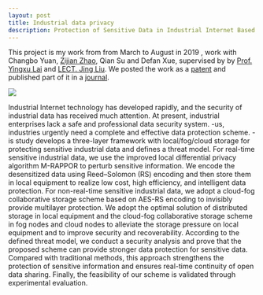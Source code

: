 ```yaml
---
layout: post
title: Industrial data privacy
description: Protection of Sensitive Data in Industrial Internet Based on Three-Layer Local/Fog/Cloud Storage
---
```


This project is my work from from March to August in 2019 , work with Changbo Yuan, [Zijian Zhao](https://www.researchgate.net/profile/Zijian-Zhao-11), Qian Su and Defan Xue, supervised by by [Prof. Yingxu Lai](http://dmslab.hkg03.bdysite.com/index.php/people/yingxu-lai/) and [LECT. Jing Liu](https://english.bjut.edu.cn/info/1152/1586.htm). We posted the work as a [patent](https://zhuanli.tianyancha.com/e63096509de4c720f019a966351dfb85) and published part of it in a [journal](https://www.hindawi.com/journals/scn/2020/2017930/).

<img src="./fig1.png"  div align=center />

Industrial Internet technology has developed rapidly, and the security of industrial data has received much attention. At present, industrial enterprises lack a safe and professional data security system. -us, industries urgently need a complete and effective data protection scheme. -is study develops a three-layer framework with local/fog/cloud storage for protecting sensitive industrial data and defines a threat model. For real-time sensitive industrial data, we use the improved local differential privacy algorithm M-RAPPOR to perturb sensitive information. We encode the desensitized data using Reed–Solomon (RS) encoding and then store them in local equipment to realize low cost, high efficiency, and intelligent data protection. For non-real-time sensitive industrial data, we adopt a cloud-fog collaborative storage scheme based on AES-RS encoding to invisibly provide multilayer protection. We adopt the optimal solution of distributed storage in local equipment and the cloud-fog collaborative storage scheme in fog nodes and cloud nodes to alleviate the storage pressure on local equipment and to improve security and recoverability. According to the defined threat model, we conduct a security analysis and prove that the proposed scheme can provide stronger data protection for sensitive data. Compared with traditional methods, this approach strengthens the protection of sensitive information and ensures real-time continuity of open data sharing. Finally, the feasibility of our scheme is validated through experimental evaluation.

